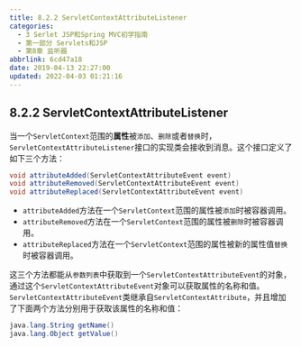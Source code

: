 ```yaml
---
title: 8.2.2 ServletContextAttributeListener
categories: 
  - 3 Serlet JSP和Spring MVC初学指南
  - 第一部分 Servlets和JSP
  - 第8章 监听器
abbrlink: 6cd47a18
date: 2019-04-13 22:27:00
updated: 2022-04-03 01:21:16
---
```

## 8.2.2 ServletContextAttributeListener ##
当一个`ServletContext`范围的**属性**被`添加`、`删除`或者`替换`时，`ServletContextAttributeListener`接口的实现类会接收到消息。这个接口定义了如下三个方法：
```java
void attributeAdded(ServletContextAttributeEvent event)
void attributeRemoved(ServletContextAttributeEvent event)
void attributeReplaced(ServletContextAttributeEvent event)
```
- `attributeAdded`方法在一个`ServletContext`范围的属性被`添加`时被容器调用。
- `attributeRemoved`方法在一个`ServletContext`范围的属性被`删除`时被容器调用。
- `attributeReplaced`方法在一个`ServletContext`范围的属性被新的属性值`替换`时被容器调用。

这三个方法都能从`参数列表`中获取到一个`ServletContextAttributeEvent`的对象，通过这个`ServletContextAttributeEvent`对象可以获取属性的名称和值。
`ServletContextAttributeEvent`类继承自`ServletContextAttribute`，并且增加了下面两个方法分别用于获取该属性的名称和值：
```java
java.lang.String getName()
java.lang.Object getValue()
```

